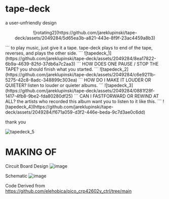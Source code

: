 # tape-deck
a user-unfriendly design

<p align="center">
  ![rotating2](https://github.com/jareklupinski/tape-deck/assets/2049284/5d65ea3b-a821-443e-8f9f-23ac4459a8b3)
</p>
```
to play music, just give it a tape.
tape-deck plays to end of the tape,
reverses, and plays the other side.
```
![tapedeck_1](https://github.com/jareklupinski/tape-deck/assets/2049284/8ea17822-6b9a-4639-82fd-37db6a7c2aa3)
```
HOW DOES ONE PAUSE / STOP THE TAPE?
you should finish what you started.
```
![tapedeck_2](https://github.com/jareklupinski/tape-deck/assets/2049284/c6e9211b-5275-42c8-8adc-348899c303ea)
```
HOW DO I MAKE IT LOUDER OR QUIETER?
listen to louder or quieter albums.
```
![tapedeck_3](https://github.com/jareklupinski/tape-deck/assets/2049284/0881f28f-1417-4fb8-9be2-fda80280df25)
```
CAN I FASTFORWARD OR REWIND AT ALL?
the artists who recorded this album
want you to listen to it like this.
```
![tapedeck_4](https://github.com/jareklupinski/tape-deck/assets/2049284/f671a059-d3f2-446e-beda-9c7d3ae0c6dd)

thank you

![tapedeck_5](https://github.com/jareklupinski/tape-deck/assets/2049284/236c66be-9675-4926-ac38-19e10e4343b4)

# MAKING OF

Circuit Board Design
![image](https://github.com/jareklupinski/tape-deck/assets/2049284/9b663b2b-f254-49e9-b3ca-17a7e31a84ee)

Schematic
![image](https://github.com/jareklupinski/tape-deck/assets/2049284/febef359-7b1c-4f71-91ac-79dbf2362a26)

Code
Derived from https://github.com/elehobica/pico_crp42602y_ctrl/tree/main
